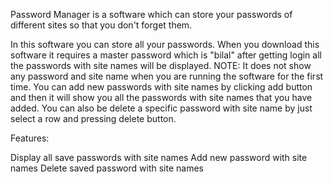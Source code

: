Password Manager is a software which can store your passwords of different sites so that you don't forget them.

In this software you can store all your passwords. When you download this software it requires a master password which is "bilal" after getting login all the passwords with site names will be displayed. NOTE: It does not show any password and site name when you are running the software for the first time. You can add new passwords with site names by clicking add button and then it will show you all the passwords with site names that you have added. You can also be delete a specific password with site name by just select a row and pressing delete button.

Features:

Display all save passwords with site names
Add new password with site names
Delete saved password with site names
